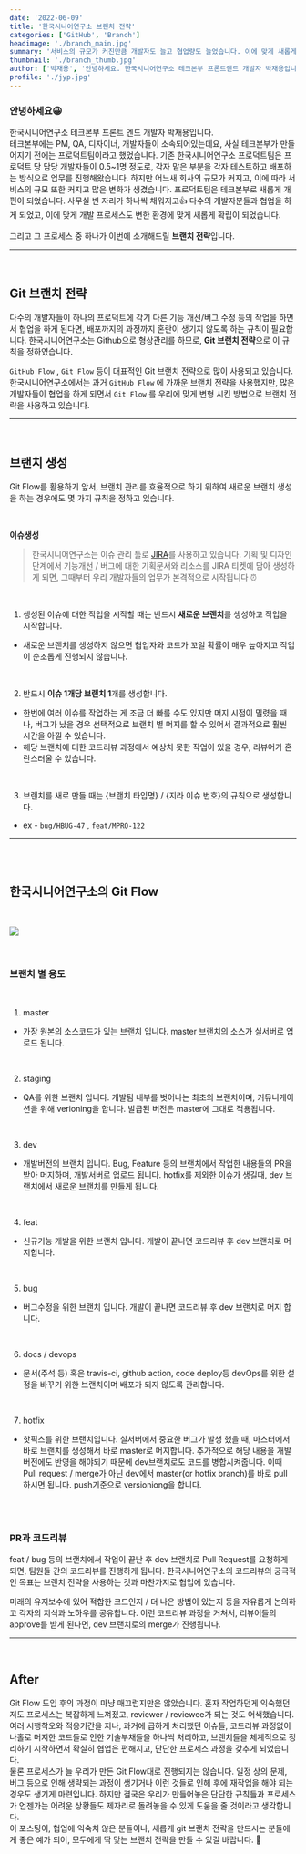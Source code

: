 ```yaml
---
date: '2022-06-09'
title: '한국시니어연구소 브랜치 전략'
categories: ['GitHub', 'Branch']
headimage: './branch_main.jpg'
summary: '서비스의 규모가 커진만큼 개발자도 늘고 협업량도 늘었습니다. 이에 맞게 새롭게 정한 한국시니어연구소의 브랜치 전략을 소개합니다.'
thumbnail: './branch_thumb.jpg'
author: ['박재용', '안녕하세요. 한국시니어연구소 테크본부 프론트엔드 개발자 박재용입니다.', '사용자들의 사용성 개선을 위한 ux 중심의 개발을 위해 늘 고민하고 있습니다.', 'jyp@kslab.co.kr', 'github.com/super-mangomango']
profile: './jyp.jpg'
---
```


### 안녕하세요😀

한국시니어연구소 테크본부 프론트 엔드 개발자 박재용입니다. <br>
테크본부에는 PM, QA, 디자이너, 개발자들이 소속되어있는데요, 사실 테크본부가 만들어지기 전에는 프로덕트팀이라고 했었습니다. 기존 한국시니어연구소 프로덕트팀은 프로덕트 당 담당 개발자들이 0.5~1명 정도로, 각자 맡은 부분을 각자 테스트하고 배포하는 방식으로 업무를 진행해왔습니다. 하지만 어느새 회사의 규모가 커지고, 이에 따라 서비스의 규모 또한 커지고 많은 변화가 생겼습니다. 프로덕트팀은 테크본부로 새롭게 개편이 되었습니다. 사무실 빈 자리가 하나씩 채워지고👍 다수의 개발자분들과 협업을 하게 되었고, 이에 맞게 개발 프로세스도 변한 환경에 맞게 새롭게 확립이 되었습니다. 
<br>
<br>
그리고 그 프로세스 중 하나가 이번에 소개해드릴 **브랜치 전략**입니다.

---
<br>

## Git 브랜치 전략

다수의 개발자들이 하나의 프로덕트에 각기 다른 기능 개선/버그 수정 등의 작업을 하면서 협업을 하게 된다면, 배포까지의 과정까지 혼란이 생기지 않도록 하는 규칙이 필요합니다. 한국시니어연구소는 Github으로 형상관리를 하므로, **Git 브랜치 전략**으로 이 규칙을 정하였습니다. 

`GitHub Flow` , `Git Flow`  등이 대표적인 Git 브랜치 전략으로 많이 사용되고 있습니다. 한국시니어연구소에서는 과거 `GitHub Flow` 에 가까운 브랜치 전략을 사용했지만, 많은 개발자들이 협업을 하게 되면서 `Git Flow` 를 우리에 맞게 변형 시킨 방법으로 브랜치 전략을 사용하고 있습니다.

---
<br>


## 브랜치 생성

Git Flow를 활용하기 앞서, 브랜치 관리를 효율적으로 하기 위하여 새로운 브랜치 생성을 하는 경우에도 몇 가지 규칙을 정하고 있습니다.

<br>

**이슈생성**

> 한국시니어연구소는 이슈 관리 툴로 [JIRA](https://www.atlassian.com/software/jira)를 사용하고 있습니다. 기획 및 디자인 단계에서 기능개선 / 버그에 대한 기획문서와 리소스를 JIRA 티켓에 담아 생성하게 되면, 그때부터 우리 개발자들의 업무가 본격적으로 시작됩니다 ⏰
> 

<br>

1. 생성된 이슈에 대한 작업을 시작할 때는 반드시 **새로운 브랜치**를 생성하고 작업을 시작합니다.
- 새로운 브랜치를 생성하지 않으면 협업자와 코드가 꼬일 확률이 매우 높아지고 작업이 순조롭게 진행되지 않습니다.

<br>

2. 반드시 **이슈 1개당 브랜치 1**개를 생성합니다.
- 한번에 여러 이슈를 작업하는 게 조금 더 빠를 수도 있지만 머지 시점이 밀렸을 때나, 버그가 났을 경우 선택적으로 브랜치 별 머지를 할 수 있어서 결과적으로 훨씬 시간을 아낄 수 있습니다.
- 해당 브랜치에 대한 코드리뷰 과정에서 예상치 못한 작업이 있을 경우, 리뷰어가 혼란스러울 수 있습니다.

<br>

3. 브랜치를 새로 만들 때는 {브랜치 타입명} / {지라 이슈 번호}의 규칙으로 생성합니다.
- ex - `bug/HBUG-47` , `feat/MPRO-122`

---
<br>
<br>

## 한국시니어연구소의 Git Flow
<br>

![](https://imagedelivery.net/jfIRjXneURbVKR0daxEchg/d0c30835-bbb2-4d53-8b3f-b47752620d00/public)

<br>

### 브랜치 별 용도

<br>

1. master
- 가장 원본의 소스코드가 있는 브랜치 입니다. master 브랜치의 소스가 실서버로 업로드 됩니다.

<br>

2. staging
- QA를 위한 브랜치 입니다. 개발팀 내부를 벗어나는 최초의 브랜치이며, 커뮤니케이션을 위해 verioning을 합니다. 발급된 버전은 master에 그대로 적용됩니다.

<br>

3. dev
- 개발버전의 브랜치 입니다. Bug, Feature 등의 브랜치에서 작업한 내용들의 PR을 받아 머지하며, 개발서버로 업로드 됩니다. hotfix를 제외한 이슈가 생길때, dev 브랜치에서 새로운 브랜치를 만들게 됩니다.

<br>

4. feat
- 신규기능 개발을 위한 브랜치 입니다. 개발이 끝나면 코드리뷰 후 dev 브랜치로 머지합니다.

<br>

5. bug
- 버그수정을 위한 브랜치 입니다. 개발이 끝나면 코드리뷰 후 dev 브랜치로 머지 합니다.

<br>

6. docs / devops
- 문서(주석 등) 혹은 travis-ci, github action, code deploy등 devOps를 위한 설정을 바꾸기 위한 브랜치이며 배포가 되지 않도록 관리합니다.

<br>

7. hotfix
- 핫픽스를 위한 브랜치입니다. 실서버에서 중요한 버그가 발생 했을 때, 마스터에서 바로 브랜치를 생성해서 바로 master로 머지합니다. 추가적으로 해당 내용을 개발버전에도 반영을 해야되기 때문에 dev브랜치로도 코드를 병합시켜줍니다. 이때 Pull request / merge가 아닌 dev에서 master(or hotfix branch)를 바로 pull 하시면 됩니다.  push기준으로 versioniong을 합니다.

<br>
<br>

### PR과 코드리뷰

feat / bug 등의 브랜치에서 작업이 끝난 후 dev 브랜치로 Pull Request를 요청하게 되면, 팀원들 간의 코드리뷰를 진행하게 됩니다. 한국시니어연구소의 코드리뷰의 궁극적인 목표는 브랜치 전략을 사용하는 것과 마찬가지로 협업에 있습니다. 

미래의 유지보수에 있어 적합한 코드인지 / 더 나은 방법이 있는지 등을 자유롭게 논의하고 각자의 지식과 노하우를 공유합니다. 이런 코드리뷰 과정을 거쳐서, 리뷰어들의 approve를 받게 된다면, dev 브랜치로의 merge가 진행됩니다.

---
<br>

## After

Git Flow 도입 후의 과정이 마냥 매끄럽지만은 않았습니다. 혼자 작업하던게 익숙했던 저도 프로세스는 복잡하게 느껴졌고, reviewer / reviewee가 되는 것도 어색했습니다.
<br>
여러 시행착오와 적응기간을 지나, 과거에 급하게 처리했던 이슈들, 코드리뷰 과정없이 나홀로 머지한 코드들로 인한 기술부채들을 하나씩 처리하고, 브랜치들을 체계적으로 정리하기 시작하면서 확실히 협업은 편해지고, 단단한 프로세스 과정을 갖추게 되었습니다.
<br>
물론 프로세스가 늘 우리가 만든 Git Flow대로 진행되지는 않습니다. 일정 상의 문제, 버그 등으로 인해 생략되는 과정이 생기거나 이런 것들로 인해 후에 재작업을 해야 되는 경우도 생기게 마련입니다. 하지만  결국은 우리가 만들어놓은 단단한 규칙들과 프로세스가 언젠가는 어려운 상황들도 제자리로 돌려놓을 수 있게 도움을 줄 것이라고 생각합니다.
<br>
이 포스팅이, 협업에 익숙치 않은 분들이나, 새롭게 git 브랜치 전략을 만드시는 분들에게 좋은 예가 되어, 모두에게 딱 맞는 브랜치 전략을 만들 수 있길 바랍니다. 👋